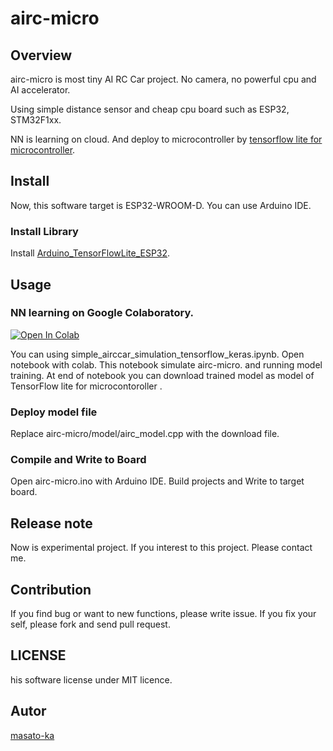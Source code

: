 # airc-micro

## Overview

airc-micro is most tiny AI RC Car project. No camera, no powerful cpu and AI accelerator.

Using simple distance sensor and cheap cpu board such as ESP32, STM32F1xx.

NN is learning on cloud. And deploy to microcontroller by [tensorflow lite for microcontroller](https://www.tensorflow.org/lite/microcontrollers).

## Install 

Now, this software target is ESP32-WROOM-D. You can use Arduino IDE.

### Install Library

Install [Arduino_TensorFlowLite_ESP32](https://github.com/tanakamasayuki/Arduino_TensorFlowLite_ESP32).

## Usage

### NN learning on Google Colaboratory.

[![Open In Colab](https://colab.research.google.com/assets/colab-badge.svg)](http://colab.research.google.com/github/masato-ka/airc-micro/blob/simple_airccar_simulation_tensorflow_keras.ipynb)

You can using simple_airccar_simulation_tensorflow_keras.ipynb. Open notebook with colab. This notebook simulate airc-micro. and running model training. At end of notebook you can download trained model as model of TensorFlow lite for microcontoroller .

### Deploy model file

Replace airc-micro/model/airc_model.cpp with the download file.

### Compile and Write to Board

Open airc-micro.ino with Arduino IDE. Build projects and Write to target board.

## Release note

Now is experimental project. If you interest to this project. Please contact me.

## Contribution

If you find bug or want to new functions, please write issue.
If you fix your self, please fork and send pull request.

## LICENSE

his software license under MIT licence.

## Autor 

[masato-ka](https://github.com/masato-ka/airc-rl-agent)
